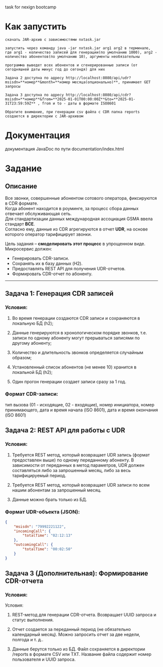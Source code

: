 task for nexign bootcamp
# Как запустить

	скачать JAR-архив с зависимостями nxtask.jar 

	запустить через команду java -jar nxtask.jar arg1 arg2 в терминале, где arg1 - количество записей для генерации(по умолчанию 1000), arg2 - количество абонентов(по умолчанию 10), аргументы необязательны
	
	программа выведет всех абонентов и сгенерированные записи (от сегодняшней даты минус год до сегондя) для них
	
	Задача 2 доступна по адресу http://localhost:8080/api/udr?msisdn=**номер**&month=**номер месяца(опционально)**, принимает GET запросы
	 
	Задача 3 доступна по адресу http://localhost:8080/api/cdr?msisdn=**номер**&from=**2025-01-01T00:00:00Z**&to=**2025-01-31T23:59:59Z** , from и to - даты в формате ISO8601
	
	Обратите внимание, при генерации csv файла с CDR папка reports создается в директории с JAR-архивом
# Документация

документация JavaDoc по пути documentation/index.html
# Задание

## Описание

Все звонки, совершенные абонентом сотового оператора, фиксируются в CDR формате.  
Когда абонент находится в роуминге, за процесс сбора данных отвечает обслуживающая сеть.  
Для стандартизации данных международная ассоциация GSMA ввела стандарт **BCE**.  
Согласно ему, данные из CDR агрегируются в отчет **UDR**, на основе которого оператор тарифицирует звонки.

Цель задания – **смоделировать этот процесс** в упрощенном виде.  
Микросервис должен:
- Генерировать CDR-записи.
- Сохранять их в базу данных (H2).
- Предоставлять REST API для получения UDR-отчетов.
- Формировать CDR-отчет по абоненту.

---

## Задача 1: Генерация CDR записей

### Условия:
1.	Во время генерации создаются CDR записи и сохраняются в локальную БД (h2);

2.	Данные генерируются в хронологическом порядке звонков, т.е. записи по одному абоненту могут прерываться записями по другому абоненту;

3.	Количество и длительность звонков определяется случайным образом;

4.	Установленный список абонентов (не менее 10) хранится в локальной БД (h2);

5.	Один прогон генерации создает записи сразу за 1 год.

### Формат CDR-записи:

тип вызова (01 - исходящие, 02 - входящие), номер инициатора, номер принимающего, дата и время начала (ISO 8601), дата и время окончания (ISO 8601)

## Задача 2: REST API для работы с UDR

### Условия:
1.  Требуется REST метод, который возвращает UDR запись (формат предоставлен выше) по одному переданному абоненту. В зависимости от переданных в метод параметров, UDR должен составляться либо за запрошенный месяц, либо за весь тарифицируемый период.

2.  Требуется REST метод, который возвращает UDR записи по всем нашим абонентам за запрошенный месяц.

3.  Данные можно брать только из БД.

### Формат UDR-объекта (JSON):

```json
{
    "msisdn": "79992221122",
    "incomingCall": {
        "totalTime": "02:12:13"
    },
    "outcomingCall": {
        "totalTime": "00:02:50"
    }
}
```

## Задача 3 (Дополнительная): Формирование CDR-отчета

### Условия:
Условия:

1.	REST-метод для генерации CDR-отчета.
Возвращает UUID запроса и статус выполнения.

2.	Отчет создается за переданный период (не обязательно календарный месяц).
Можно запросить отчет за две недели, полгода и т. д..

3.	Данные берутся только из БД.
Файл сохраняется в директории /reports в формате CSV или TXT.
Название файла содержит номер пользователя и UUID запроса.
